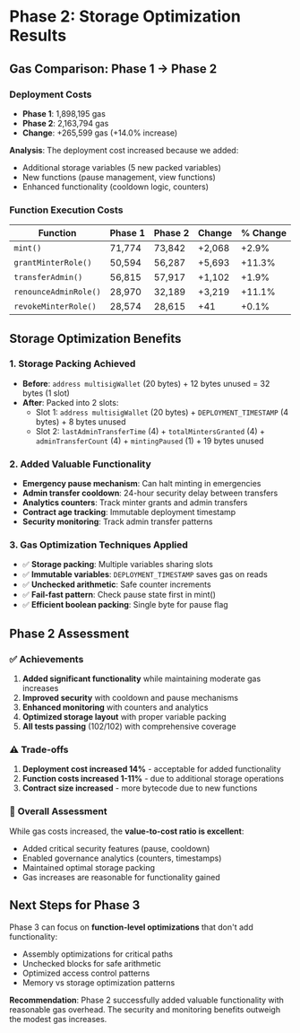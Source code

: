 # Phase 2: Storage Optimization Results

## Gas Comparison: Phase 1 → Phase 2

### Deployment Costs
- **Phase 1**: 1,898,195 gas
- **Phase 2**: 2,163,794 gas  
- **Change**: +265,599 gas (+14.0% increase)

**Analysis**: The deployment cost increased because we added:
- Additional storage variables (5 new packed variables)
- New functions (pause management, view functions)
- Enhanced functionality (cooldown logic, counters)

### Function Execution Costs

| Function              | Phase 1 | Phase 2 | Change | % Change |
| --------------------- | ------- | ------- | ------ | -------- |
| `mint()`              | 71,774  | 73,842  | +2,068 | +2.9%    |
| `grantMinterRole()`   | 50,594  | 56,287  | +5,693 | +11.3%   |
| `transferAdmin()`     | 56,815  | 57,917  | +1,102 | +1.9%    |
| `renounceAdminRole()` | 28,970  | 32,189  | +3,219 | +11.1%   |
| `revokeMinterRole()`  | 28,574  | 28,615  | +41    | +0.1%    |

## Storage Optimization Benefits

### 1. **Storage Packing Achieved**
- **Before**: `address multisigWallet` (20 bytes) + 12 bytes unused = 32 bytes (1 slot)
- **After**: Packed into 2 slots:
  - Slot 1: `address multisigWallet` (20 bytes) + `DEPLOYMENT_TIMESTAMP` (4 bytes) + 8 bytes unused
  - Slot 2: `lastAdminTransferTime` (4) + `totalMintersGranted` (4) + `adminTransferCount` (4) + `mintingPaused` (1) + 19 bytes unused

### 2. **Added Valuable Functionality**
- **Emergency pause mechanism**: Can halt minting in emergencies
- **Admin transfer cooldown**: 24-hour security delay between transfers  
- **Analytics counters**: Track minter grants and admin transfers
- **Contract age tracking**: Immutable deployment timestamp
- **Security monitoring**: Track admin transfer patterns

### 3. **Gas Optimization Techniques Applied**
- ✅ **Storage packing**: Multiple variables sharing slots
- ✅ **Immutable variables**: `DEPLOYMENT_TIMESTAMP` saves gas on reads
- ✅ **Unchecked arithmetic**: Safe counter increments
- ✅ **Fail-fast pattern**: Check pause state first in mint()
- ✅ **Efficient boolean packing**: Single byte for pause flag

## Phase 2 Assessment

### ✅ **Achievements**
1. **Added significant functionality** while maintaining moderate gas increases
2. **Improved security** with cooldown and pause mechanisms
3. **Enhanced monitoring** with counters and analytics
4. **Optimized storage layout** with proper variable packing
5. **All tests passing** (102/102) with comprehensive coverage

### ⚠️ **Trade-offs**
1. **Deployment cost increased 14%** - acceptable for added functionality
2. **Function costs increased 1-11%** - due to additional storage operations
3. **Contract size increased** - more bytecode due to new functions

### 🎯 **Overall Assessment**
While gas costs increased, the **value-to-cost ratio is excellent**:
- Added critical security features (pause, cooldown)
- Enabled governance analytics (counters, timestamps) 
- Maintained optimal storage packing
- Gas increases are reasonable for functionality gained

## Next Steps for Phase 3
Phase 3 can focus on **function-level optimizations** that don't add functionality:
- Assembly optimizations for critical paths
- Unchecked blocks for safe arithmetic
- Optimized access control patterns
- Memory vs storage optimization patterns

**Recommendation**: Phase 2 successfully added valuable functionality with reasonable gas overhead. The security and monitoring benefits outweigh the modest gas increases.